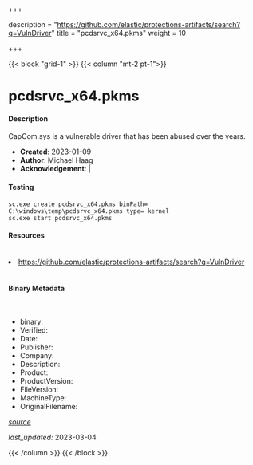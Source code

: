 +++

description = "https://github.com/elastic/protections-artifacts/search?q=VulnDriver"
title = "pcdsrvc_x64.pkms"
weight = 10

+++


{{< block "grid-1" >}}
{{< column "mt-2 pt-1">}}


# pcdsrvc_x64.pkms

#### Description


CapCom.sys is a vulnerable driver that has been abused over the years.


- **Created**: 2023-01-09
- **Author**: Michael Haag
- **Acknowledgement**:  | [](https://twitter.com/)

#### Testing

```
sc.exe create pcdsrvc_x64.pkms binPath= C:\windows\temp\pcdsrvc_x64.pkms type= kernel
sc.exe start pcdsrvc_x64.pkms
```

#### Resources
<br>


<li><a href=" https://github.com/elastic/protections-artifacts/search?q=VulnDriver"> https://github.com/elastic/protections-artifacts/search?q=VulnDriver</a></li>


<br>


#### Binary Metadata
<br>



- binary: 
- Verified: 
- Date: 
- Publisher: 
- Company: 
- Description: 
- Product: 
- ProductVersion: 
- FileVersion: 
- MachineType: 
- OriginalFilename: 

[*source*](https://github.com/magicsword-io/LOLDrivers/tree/main/yaml/pcdsrvc_x64.pkms.yml)

*last_updated:* 2023-03-04


{{< /column >}}
{{< /block >}}
